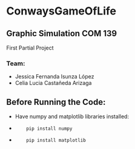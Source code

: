 # ConwaysGameOfLife

## Graphic Simulation COM 139
First Partial Project

### Team:
- Jessica Fernanda Isunza López
- Celia Lucia Castañeda Arizaga


## Before Running the Code:
- Have numpy and matplotlib libraries installed:
-         pip install numpy
-         pip install matplotlib
